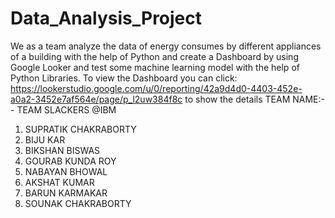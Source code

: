 # Data_Analysis_Project
We as a team analyze the data of energy consumes by different appliances of a building with the help of Python and create a Dashboard by using Google Looker and test some machine learning model with the help of Python Libraries.
To view the Dashboard  you can click: https://lookerstudio.google.com/u/0/reporting/42a9d4d0-4403-452e-a0a2-3452e7af564e/page/p_l2uw384f8c to show the details
TEAM NAME:-- TEAM SLACKERS @IBM
1. SUPRATIK CHAKRABORTY
2. BIJU KAR
3. BIKSHAN BISWAS
4. GOURAB KUNDA ROY
5. NABAYAN BHOWAL
6. AKSHAT KUMAR
7. BARUN KARMAKAR
8. SOUNAK CHAKRABORTY

